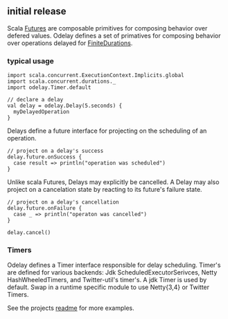 ## initial release

Scala [Futures](http://www.scala-lang.org/api/current/index.html#scala.concurrent.Future) are composable primitives for composing behavior over defered values. Odelay defines a set of primatives for composing behavior over operations delayed for [FiniteDurations](http://www.scala-lang.org/api/current/index.html#scala.concurrent.duration.FiniteDuration).

### typical usage

    import scala.concurrent.ExecutionContext.Implicits.global
    import scala.concurrent.durations._
    import odelay.Timer.default
    
    // declare a delay
    val delay = odelay.Delay(5.seconds) {
      myDelayedOperation
    }
    
Delays define a future interface for projecting on the scheduling of an operation.
    
    // project on a delay's success
    delay.future.onSuccess {
      case result => println("operation was scheduled")
    }

Unlike scala Futures, Delays may explicitly be cancelled. A Delay may also project on a cancelation state by reacting to its 
future's failure state.
    
    // project on a delay's cancellation
    delay.future.onFailure {
      case _ => println("operaton was cancelled")
    }

    delay.cancel()
    
 ### Timers
 
 Odelay defines a Timer interface responsible for delay scheduling. Timer's are defined for various backends: Jdk ScheduledExecutorSerivces,
 Netty HashWheeledTimers, and Twitter-util's timer's. A jdk Timer is used by default. Swap in a runtime specific module to use Netty{3,4} or 
 Twitter Timers.
 
 See the projects [readme](https://github.com/softprops/odelay#odelay) for more examples.
